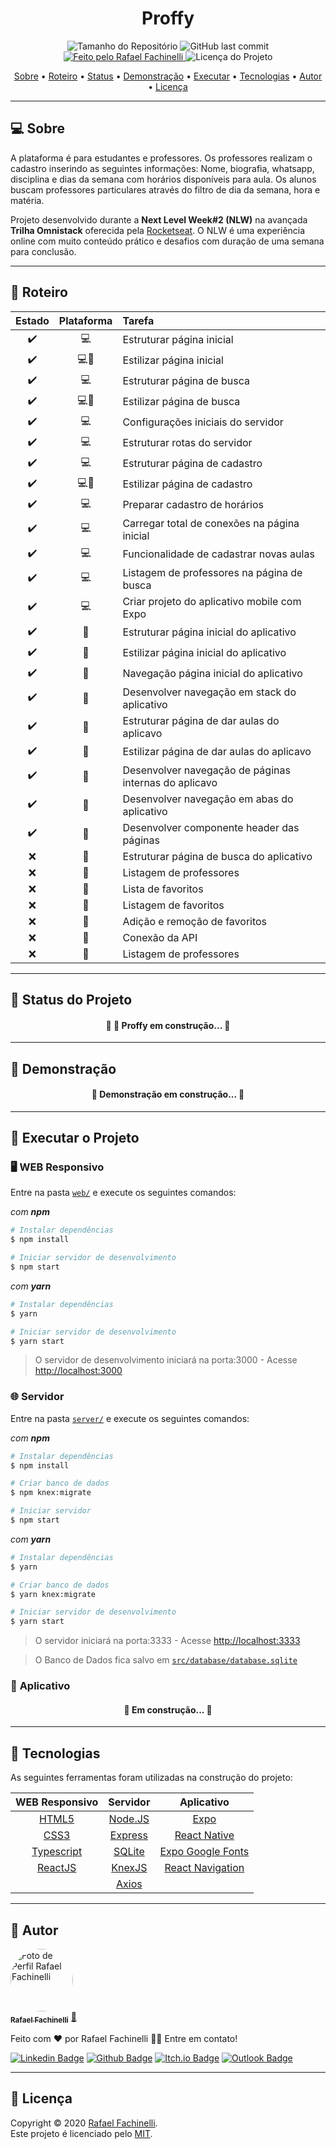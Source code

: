 <div align="center">

# Proffy

</div>

<p align="center"> 
  <img alt="Tamanho do Repositório" src="https://img.shields.io/github/repo-size/rafaelfachinelli/proffy-omnistack?style=for-the-badge">
  <img alt="GitHub last commit" src="https://img.shields.io/github/last-commit/rafaelfachinelli/proffy-omnistack?style=for-the-badge">
  <a href="https://github.com/rafaelfachinelli">
    <img alt="Feito pelo Rafael Fachinelli" src="https://img.shields.io/badge/feito%20por-Rafael Fachinelli-%237519C1?style=for-the-badge">
  </a>
  <img alt="Licença do Projeto" src="https://img.shields.io/github/license/rafaelfachinelli/Proffy?style=for-the-badge"/>
<p>

<p align="center">
 <a href="#computer-sobre">Sobre</a> •
 <a href="#memo-roteiro">Roteiro</a> •
 <a href="#triangular_ruler-status-do-projeto">Status</a> •
 <a href="#movie_camera-demonstração">Demonstração</a> •
 <a href="#dvd-executar-o-projeto">Executar</a> •
 <a href="#hammer-tecnologias">Tecnologias</a> •
 <a href="#boy-autor">Autor</a> •
 <a href="#page_facing_up-licença">Licença</a>
</p>

---
## :computer: Sobre

A plataforma é para estudantes e professores. Os professores realizam o cadastro inserindo as seguintes informações: Nome, biografia, whatsapp, disciplina e dias da semana com horários disponíveis para aula. Os alunos buscam professores particulares através do filtro de dia da semana, hora e matéria.

Projeto desenvolvido durante a **Next Level Week#2 (NLW)** na avançada **Trilha Omnistack** oferecida pela [Rocketseat](https://www.rocketseat.com.br).
O NLW é uma experiência online com muito conteúdo prático e desafios com duração de uma semana para conclusão.

---
## :memo: **Roteiro**

<div align="center">

|      Estado      |     Plataforma   |     Tarefa    |
|      :---:       |       :---:      |      :---     |
|:heavy_check_mark:|:computer:        |Estruturar página inicial|
|:heavy_check_mark:|:computer::iphone:|Estilizar página inicial|
|:heavy_check_mark:|:computer:        |Estruturar página de busca|
|:heavy_check_mark:|:computer::iphone:|Estilizar página de busca|
|:heavy_check_mark:|:computer:        |Configurações iniciais do servidor|
|:heavy_check_mark:|:computer:        |Estruturar rotas do servidor|
|:heavy_check_mark:|:computer:        |Estruturar página de cadastro|
|:heavy_check_mark:|:computer::iphone:|Estilizar página de cadastro|
|:heavy_check_mark:|:computer:        |Preparar cadastro de horários|
|:heavy_check_mark:|:computer:        |Carregar total de conexões na página inicial|
|:heavy_check_mark:|:computer:        |Funcionalidade de cadastrar novas aulas|
|:heavy_check_mark:|:computer:        |Listagem de professores na página de busca|
|:heavy_check_mark:|:computer:        |Criar projeto do aplicativo mobile com Expo|
|:heavy_check_mark:|:iphone:          |Estruturar página inicial do aplicativo|
|:heavy_check_mark:|:iphone:          |Estilizar página inicial do aplicativo|
|:heavy_check_mark:|:iphone:          |Navegação página inicial do aplicativo|
|:heavy_check_mark:|:iphone:          |Desenvolver navegação em stack do aplicativo|
|:heavy_check_mark:|:iphone:          |Estruturar página de dar aulas do aplicavo|
|:heavy_check_mark:|:iphone:          |Estilizar página de dar aulas do aplicavo|
|:heavy_check_mark:|:iphone:          |Desenvolver navegação de páginas internas do aplicavo|
|:heavy_check_mark:|:iphone:          |Desenvolver navegação em abas do aplicativo|
|:heavy_check_mark:|:iphone:          |Desenvolver componente header das páginas|
|:x:               |:iphone:          |Estruturar página de busca do aplicativo|
|:x:               |:iphone:          |Listagem de professores|
|:x:               |:iphone:          |Lista de favoritos|
|:x:               |:iphone:          |Listagem de favoritos|
|:x:               |:iphone:          |Adição e remoção de favoritos|
|:x:               |:iphone:          |Conexão da API|
|:x:               |:iphone:          |Listagem de professores|

</div>

---
## :triangular_ruler: **Status do Projeto**

<h4 align="center"> 
	🚧 💼 Proffy em construção... 🚧
</h4>

---
## :movie_camera: **Demonstração**

<h4 align="center"> 
	🚧  Demonstração em construção...  🚧
</h4>

---
## :dvd: **Executar o Projeto**

### :desktop_computer: **WEB Responsivo**

Entre na pasta [`web/`](web/) e execute os seguintes comandos:

_com **npm**_

```bash
# Instalar dependências
$ npm install

# Iniciar servidor de desenvolvimento
$ npm start
```

_com **yarn**_

```bash
# Instalar dependências
$ yarn

# Iniciar servidor de desenvolvimento
$ yarn start

```

> O servidor de desenvolvimento iniciará na porta:3000 - Acesse <http://localhost:3000>

### :globe_with_meridians: **Servidor**

Entre na pasta [`server/`](server/) e execute os seguintes comandos:

_com **npm**_

```bash
# Instalar dependências
$ npm install

# Criar banco de dados
$ npm knex:migrate

# Iniciar servidor
$ npm start
```

_com **yarn**_

```bash
# Instalar dependências
$ yarn

# Criar banco de dados
$ yarn knex:migrate

# Iniciar servidor de desenvolvimento
$ yarn start
```

> O servidor iniciará na porta:3333 - Acesse <http://localhost:3333>

> O Banco de Dados fica salvo em [`src/database/database.sqlite`](src/database/database.sqlite)

### :iphone: **Aplicativo**

<h4 align="center"> 
	🚧  Em construção...  🚧
</h4>

---
## :hammer: **Tecnologias**

As seguintes ferramentas foram utilizadas na construção do projeto:

<div align="center">

|WEB Responsivo								|Servidor					|Aplicativo|
|:---:									|:---:						|:---:|
|[HTML5](https://developer.mozilla.org/pt-BR/docs/Web/HTML/HTML5)	|[Node.JS](https://nodejs.org/pt-br/)		|[Expo](https://expo.io)|
|[CSS3](https://developer.mozilla.org/pt-BR/docs/Archive/CSS3)		|[Express](https://expressjs.com/pt-br/)	|[React Native](https://reactnative.dev)|
|[Typescript](https://www.typescriptlang.org)				|[SQLite](https://www.sqlite.org/index.html)	|[Expo Google Fonts](https://github.com/expo/google-fonts)|
|[ReactJS](https://pt-br.reactjs.org)					|[KnexJS](http://knexjs.org)			|[React Navigation](https://reactnavigation.org)|
|									|[Axios](https://github.com/axios/axios)	||

</div>

---
## :boy: **Autor**

<a href="https://github.com/rafaelfachinelli">
 <img style="border-radius: 50%;" src="https://avatars3.githubusercontent.com/u/19878139?s=460&u=278a6f44f49af3c8edb13a811f7654dfe6e89341&v=4" width="100px;" alt="Foto de Perfil Rafael Fachinelli"/>
 <br />
 <sub><b>Rafael Fachinelli</b></sub></a> <a href="https://github.com/rafaelfachinelli" title="Rafael Fachinelli">💼</a>


Feito com ❤️ por Rafael Fachinelli 👋🏽 Entre em contato!

[![Linkedin Badge](https://img.shields.io/badge/-Rafael_Fachinelli-blue?style=flat-square&logo=Linkedin&logoColor=white&link=https://www.linkedin.com/in/rafaelfachinelli/)](https://www.linkedin.com/in/rafaelfachinelli/)
[![Github Badge](https://img.shields.io/badge/-rafaelfachinelli-000?style=flat-square&logo=Github&logoColor=white&link=https://github.com/rafaelfachinelli)](https://github.com/rafaelfachinelli)
[![Itch.io Badge](https://img.shields.io/badge/-rafaelfachinelli-FA5C5C?style=flat-square&logo=itch.io&logoColor=white&link=https://rafael-fachinelli.itch.io/)](https://rafael-fachinelli.itch.io/)
[![Outlook Badge](https://img.shields.io/badge/-rafael.fachinelli@fatec.sp.gov.br-0078d4?style=flat-square&logo=microsoft-outlook&logoColor=white&link=mailto:rafael.fachinelli@fatec.sp.gov.br)](mailto:rafael.fachinelli@fatec.sp.gov.br)

---
## :page_facing_up: **Licença**

Copyright © 2020 [Rafael Fachinelli](https://github.com/rafaelfachinelli).<br />
Este projeto é licenciado pelo [MIT](./LICENSE).

